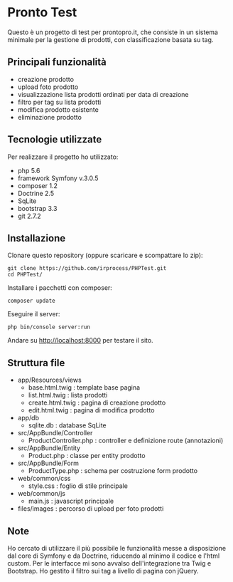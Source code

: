 # Pronto Test

Questo è un progetto di test per prontopro.it, che consiste in un sistema minimale per la gestione di prodotti, con classificazione basata su tag.

## Principali funzionalità

* creazione prodotto
* upload foto prodotto
* visualizzazione lista prodotti ordinati per data di creazione
* filtro per tag su lista prodotti
* modifica prodotto esistente
* eliminazione prodotto

## Tecnologie utilizzate

Per realizzare il progetto ho utilizzato:

* php 5.6
* framework Symfony v.3.0.5
* composer 1.2
* Doctrine 2.5
* SqLite
* bootstrap 3.3
* git 2.7.2
	
## Installazione

Clonare questo repository (oppure scaricare e scompattare lo zip):

```
git clone https://github.com/irprocess/PHPTest.git
cd PHPTest/
```

Installare i pacchetti con composer:

```
composer update
```

Eseguire il server:

```
php bin/console server:run
```

Andare su <http://localhost:8000> per testare il sito.

## Struttura file

- app/Resources/views
	* base.html.twig : template base pagina
	* list.html.twig : lista prodotti
	* create.html.twig : pagina di creazione prodotto
	* edit.html.twig : pagina di modifica prodotto
- app/db
	* sqlite.db : database SqLite
- src/AppBundle/Controller
	* ProductController.php : controller e definizione route (annotazioni)
- src/AppBundle/Entity
	* Product.php : classe per entity prodotto
- src/AppBundle/Form
	* ProductType.php : schema per costruzione form prodotto	
- web/common/css
	* style.css : foglio di stile principale
- web/common/js
	* main.js : javascript principale
- files/images : percorso di upload per foto prodotti
	
## Note

Ho cercato di utilizzare il più possibile le funzionalità messe a disposizione dal core di Symfony e da Doctrine, riducendo al minimo il codice e l'html custom.
Per le interfacce mi sono avvalso dell'integrazione tra Twig e Bootstrap.
Ho gestito il filtro sui tag a livello di pagina con jQuery.


